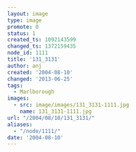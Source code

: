 ```yaml
---
layout: image
type: image
promote: 0
status: 1
created_ts: 1092143599
changed_ts: 1372159435
node_id: 1111
title: '131_3131'
author: anj
created: '2004-08-10'
changed: '2013-06-25'
tags:
  - Marlborough
images:
  - src: image/images/131_3131-1111.jpg
    name: 131_3131-1111.jpg
url: "/2004/08/10/131_3131/"
aliases:
  - "/node/1111/"
date: '2004-08-10'
---
```


